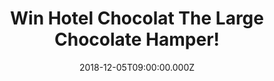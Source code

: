 ---
campaign-uuid: "c-fa49e99c-9748-4348-af9d-df15d45376ef"
type: "Preview"
category: "Food"
date: "2018-12-05T09:00:00.000Z"
end-date: "2019-02-05T23:59:00.000Z"
disable-form: false
is_promoted: true
has_entry_page: true
title: "Win Hotel Chocolat The Large Chocolate Hamper!"
competition-description: "<p>Tagged, tied and ready to give, Hotel Chocolat chocolate\
  \ hampers and gift sets are created to make gift giving the pleasure it should be\
  \ – perfect for birthdays, anniversaries, new arrivals, special occasions, congratulations\
  \ and much more.</p>\r\n<p>Absolutely delicious. Click below for a chance to win.</p>"
hero-header: "Win Hotel Chocolat The Large Chocolate Hamper!"
terms-confirmation: "N/A"
banner-img: "https://assets.expresslyapp.com/asset-5eb92517-0770-48e5-8f4c-1f408c7cdc3d.jpg"
logo-left-href: "http://club.expressly.io"
logo-left-image: "https://assets.expresslyapp.com/asset-f7c34b26-523b-4e9b-887d-d613ec2de141.jpg"
logo-left-title: "Expressly Club"
bg-image-hero: "https://assets.expresslyapp.com/asset-414a2ac4-c97f-4b6d-8e9c-413add01c9fd.jpg"
bg-image-first: "https://assets.expresslyapp.com/asset-14420ca5-8e05-4700-bef4-f322a1d10d4e.jpg"
section1-content: "<p>Hotel Chocolat the Everything Collection is a tantalizingly,\
  \ decadent and delicious assortment of chocolates. An abundance of the most celebrated\
  \ recipes in our entire collection.</p>\r\n<p>This carefully curated collection,\
  \ bursting with many of our best-loved recipes. The Everything chocolate collection\
  \ includes: salted caramel chocolate puddles, 40 Percent salted caramel chocolates\
  \ everything h-box 70 Percent dark chocolate slab selector cacao breakfast etiolate\
  \ classic hot chocolate. A special gift for any chocolate-lover.</p>"
entry-title: "Win Hotel Chocolat The Large Chocolate Hamper!"
entry-content: "Enter the draw to win The Hotel Chocolat The Large Chocolate Hamper\
  \ before 23:59 on 5th of February 2019."
has-winner: false
prize-description: "Hotel Chocolat The Large Chocolate Hamper."
special-conditions: "Multiple entries are allowed up to one every day."
country-restrictions:
- "GB"
---